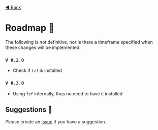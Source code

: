 [:arrow_backward: Back](./readme.md)
# Roadmap :rocket:
The following is not definitive, nor is there a timeframe specified when these changes will be implemented.

### `V 0.2.0`
- Check if `fzf` is installed

### `V 0.3.0`
- Using `fzf` internally, thus no need to have it installed

## Suggestions :thought_balloon:
Please create an [issue](https://github.com/TheWolfNL/go-multiplechoice/issues) if you have a suggestion.